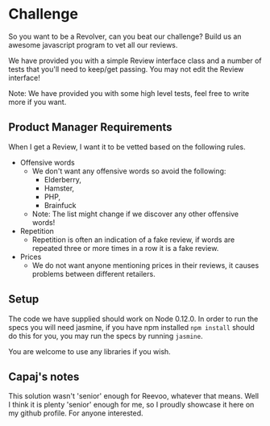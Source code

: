 Challenge
=========

So you want to be a Revolver, can you beat our challenge? Build us an awesome javascript program to
vet all our reviews.

We have provided you with a simple Review interface class and a number of tests that you'll
need to keep/get passing. You may not edit the Review interface!

Note: We have provided you with some high level tests, feel free to write more if you want.

Product Manager Requirements
----------------------------

When I get a Review, I want it to be vetted based on the following rules.

* Offensive words
  - We don't want any offensive words so avoid the following:
    - Elderberry,
    - Hamster,
    - PHP,
    - Brainfuck
  - Note: The list might change if we discover any other offensive words!
* Repetition
  - Repetition is often an indication of a fake review, if words are repeated three or more times
    in a row it is a fake review.
* Prices
  - We do not want anyone mentioning prices in their reviews, it causes problems
    between different retailers.

Setup
-----
The code we have supplied should work on Node 0.12.0. In order to run the specs you will need jasmine,
if you have npm installed `npm install` should do this for you, you may run the specs by running `jasmine`.

You are welcome to use any libraries if you wish.


Capaj's notes
-------------
This solution wasn't 'senior' enough for Reevoo, whatever that means. Well I think it is plenty 'senior' enough for me, so
I proudly showcase it here on my github profile. For anyone interested.



